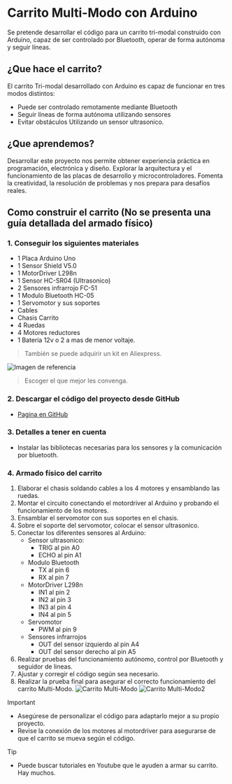 # Carrito Multi-Modo con Arduino

Se pretende desarrollar el código para un carrito tri-modal construido con Arduino, capaz de ser controlado por Bluetooth, operar de forma autónoma y seguir líneas.

## ¿Que hace el carrito?

El carrito Tri-modal desarrollado con Arduino es capaz de funcionar en tres modos distintos:

- Puede ser controlado remotamente mediante Bluetooth
- Seguir líneas de forma autónoma utilizando sensores
- Evitar obstáculos Utilizando un sensor ultrasonico.

## ¿Que aprendemos?

Desarrollar este proyecto nos permite obtener experiencia práctica en programación, electrónica y diseño. Explorar la arquitectura y el funcionamiento de las placas de desarrollo y microcontroladores. Fomenta la creatividad, la resolución de problemas y nos prepara para desafíos reales.

## Como construir el carrito (No se presenta una guía detallada del armado físico)

### 1. Conseguir los siguientes materiales

- 1 Placa Arduino Uno
- 1 Sensor Shield V5.0
- 1 MotorDriver L298n
- 1 Sensor HC-SR04 (Ultrasonico)
- 2 Sensores infrarrojo FC-51
- 1 Modulo Bluetooth HC-05
- 1 Servomotor y sus soportes
- Cables
- Chasis Carrito
- 4 Ruedas
- 4 Motores reductores
- 1 Batería 12v o 2 a mas de menor voltaje.

> También se puede adquirir un kit en Aliexpress.

![Imagen de referencia](image.png)

> Escoger el que mejor les convenga.

### 2. Descargar el código del proyecto desde GitHub

- [Pagina en GitHub](https://github.com/Richard-Roman/CarritoMultiModo-Arduino.git)

### 3. Detalles a tener en cuenta

- Instalar las bibliotecas necesarias para los sensores y la comunicación por bluetooth.

### 4. Armado físico del carrito

1. Elaborar el chasis soldando cables a los 4 motores y ensamblando las ruedas.
2. Montar el circuito conectando el motordriver al Arduino y probando el funcionamiento de los motores.
3. Ensamblar el servomotor con sus soportes en el chasis.
4. Sobre el soporte del servomotor, colocar el sensor ultrasonico.
5. Conectar los diferentes sensores al Arduino:
    - Sensor ultrasonico:
        - TRIG al pin A0
        - ECHO al pin A1
    - Modulo Bluetooth
        - TX al pin 6
        - RX al pin 7
    - MotorDriver L298n
        - IN1 al pin 2
        - IN2 al pin 3
        - IN3 al pin 4
        - IN4 al pin 5
    - Servomotor
        - PWM al pin 9
    - Sensores infrarrojos
        - OUT del sensor izquierdo al pin A4
        - OUT del sensor derecho al pin A5
6. Realizar pruebas del funcionamiento autónomo, control por Bluetooth y seguidor de lineas.
7. Ajustar y corregir el código según sea necesario.
8. Realizar la prueba final para asegurar el correcto funcionamiento del carrito Multi-Modo.
![Carrito Multi-Modo](image-1.png)
![Carrito Multi-Modo2](image-2.png)

> [!IMPORTANT]
>
> - Asegúrese de personalizar el código para adaptarlo mejor a su propio proyecto.
> - Revise la conexión de los motores al motordriver para asegurarse de que el carrito se mueva según el código.

> [!TIP]
>
> - Puede buscar tutoriales en Youtube que le ayuden a armar su carrito. Hay muchos.

